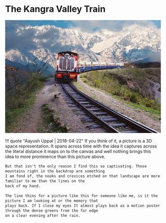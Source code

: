# The Kangra Valley Train

![Kangra Valley Train](../img/the_kangra_valley_train.jpg?style=centerme "Kangra Valley Train")

!!! quote "Aayush Uppal | 2018-04-22"
    If you think of it, a picture is a 3D space representation. It spans across time with the idea it captures across
    the literal distance it maps on to the canvas and well nothing brings this idea to more prominence than this
    picture above.

    But that isn't the only reason I find this so captivating. Those mountains right in the backdrop are something
    I am fond of, the nooks and crevices etched on that landscape are more familiar to me than the lines on the
    back of my hand.

    The line thins for a picture like this for someone like me, is it the picture I am looking at or the memory that
    plays back. If I close my eyes It almost plays back as a motion poster through the dense greens from the far edge
    on a clear evening after the rain.

[^1]: _Photo Credits: Premola Ghose, Ram Rahman. [Link to Book](https://www.amazon.in/dp/9385285416)_

